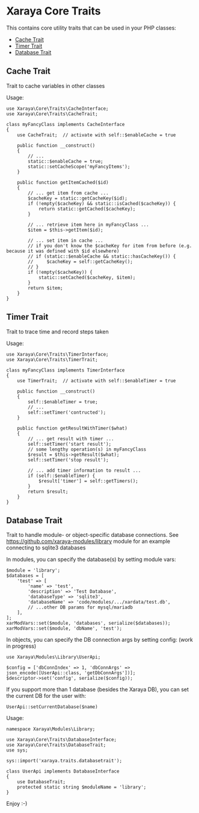 # Xaraya Core Traits

This contains core utility traits that can be used in your PHP classes:

- [Cache Trait](#cache-trait)
- [Timer Trait](#timer-trait)
- [Database Trait](#database-trait)

## Cache Trait

Trait to cache variables in other classes

Usage:
```
use Xaraya\Core\Traits\CacheInterface;
use Xaraya\Core\Traits\CacheTrait;

class myFancyClass implements CacheInterface
{
    use CacheTrait;  // activate with self::$enableCache = true

    public function __construct()
    {
        // ...
        static::$enableCache = true;
        static::setCacheScope('myFancyItems');
    }

    public function getItemCached($id)
    {
        // ... get item from cache ...
        $cacheKey = static::getCacheKey($id);
        if (!empty($cacheKey) && static::isCached($cacheKey)) {
            return static::getCached($cacheKey);
        }

        // ... retrieve item here in myFancyClass ...
        $item = $this->getItem($id);

        // ... set item in cache ...
        // if you don't know the $cacheKey for item from before (e.g. because it was defined with $id elsewhere)
        // if (static::$enableCache && static::hasCacheKey()) {
        //     $cacheKey = self::getCacheKey();
        // }
        if (!empty($cacheKey)) {
            static::setCached($cacheKey, $item);
        }
        return $item;
    }
}
```

## Timer Trait

Trait to trace time and record steps taken

Usage:
```
use Xaraya\Core\Traits\TimerInterface;
use Xaraya\Core\Traits\TimerTrait;

class myFancyClass implements TimerInterface
{
    use TimerTrait;  // activate with self::$enableTimer = true

    public function __construct()
    {
        self::$enableTimer = true;
        // ...
        self::setTimer('contructed');
    }

    public function getResultWithTimer($what)
    {
        // ... get result with timer ...
        self::setTimer('start result');
        // some lengthy operation(s) in myFancyClass
        $result = $this->getResult($what);
        self::setTimer('stop result');

        // ... add timer information to result ...
        if (self::$enableTimer) {
            $result['timer'] = self::getTimers();
        }
        return $result;
    }
}
```

## Database Trait

Trait to handle module- or object-specific database connections.
See https://github.com/xaraya-modules/library module for an example connecting to sqlite3 databases

In modules, you can specify the database(s) by setting module vars:
```
$module = 'library';
$databases = [
    'test' => [
        'name' => 'test',
        'description' => 'Test Database',
        'databaseType' => 'sqlite3',
        'databaseName' => 'code/modules/.../xardata/test.db',
        // ...other DB params for mysql/mariadb
    ],
];
xarModVars::set($module, 'databases', serialize($databases));
xarModVars::set($module, 'dbName', 'test');
```

In objects, you can specify the DB connection args by setting config: (work in progress)
```
use Xaraya\Modules\Library\UserApi;

$config = ['dbConnIndex' => 1, 'dbConnArgs' => json_encode([UserApi::class, 'getDbConnArgs'])];
$descriptor->set('config', serialize($config));
```

If you support more than 1 database (besides the Xaraya DB), you can set the current DB for the user with:
```
UserApi::setCurrentDatabase($name)
```

Usage:
```
namespace Xaraya\Modules\Library;

use Xaraya\Core\Traits\DatabaseInterface;
use Xaraya\Core\Traits\DatabaseTrait;
use sys;

sys::import('xaraya.traits.databasetrait');

class UserApi implements DatabaseInterface
{
    use DatabaseTrait;
    protected static string $moduleName = 'library';
}
```

Enjoy :-)
